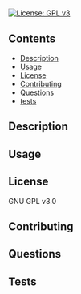 #  
[![License: GPL v3](https://img.shields.io/badge/License-GPLv3-blue.svg)](https://www.gnu.org/licenses/gpl-3.0) 
## Contents 
- [Description](#description) 
- [Usage](#usage) 
- [License](#license) 
- [Contributing](#contributing) 
- [Questions](#questions) 
- [tests](#tests) 
## Description 
 
## Usage 
 
## License 
GNU GPL v3.0 
## Contributing 
 
## Questions 
 
 
## Tests 
 
